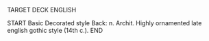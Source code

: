 TARGET DECK
ENGLISH

START
Basic
Decorated style
Back: n. Archit. Highly ornamented late english gothic style (14th c.).
END
